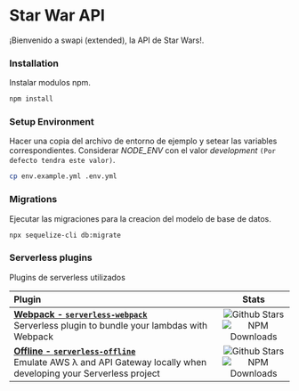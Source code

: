 # Star War API

¡Bienvenido a swapi (extended), la API de Star Wars!.

### Installation 

Instalar modulos npm.

```sh
npm install
```

### Setup Environment

Hacer una copia del archivo de entorno de ejemplo y setear las variables correspondientes.
Considerar *NODE_ENV* con el valor *development* `(Por defecto tendra este valor)`.

```sh
cp env.example.yml .env.yml
```

### Migrations

Ejecutar las migraciones para la creacion del modelo de base de datos.

```sh
npx sequelize-cli db:migrate 
```

### Serverless plugins

Plugins de serverless utilizados

| Plugin | Stats |
|:---------------------------|:-----------:|
| **[Webpack - `serverless-webpack`](https://github.com/serverless-heaven/serverless-webpack)** <br/> Serverless plugin to bundle your lambdas with Webpack | ![Github Stars](https://img.shields.io/github/stars/serverless-heaven/serverless-webpack.svg?label=Stars&style=for-the-badge) <br/> ![NPM Downloads](https://img.shields.io/npm/dt/serverless-webpack.svg?label=Downloads&style=for-the-badge)|
| **[Offline - `serverless-offline`](https://github.com/dherault/serverless-offline)** <br/> Emulate AWS λ and API Gateway locally when developing your Serverless project | ![Github Stars](https://img.shields.io/github/stars/dherault/serverless-offline.svg?label=Stars&style=for-the-badge) <br/> ![NPM Downloads](https://img.shields.io/npm/dt/serverless-offline.svg?label=Downloads&style=for-the-badge)|
